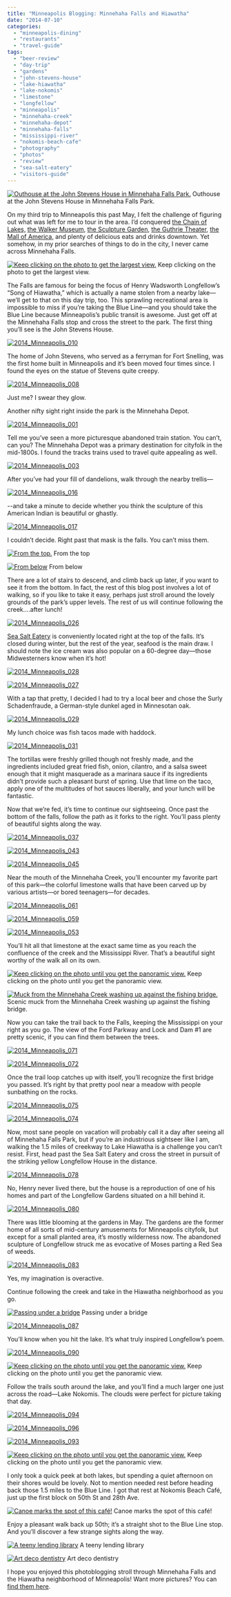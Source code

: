 ```yaml
---
title: "Minneapolis Blogging: Minnehaha Falls and Hiawatha"
date: "2014-07-10"
categories:
  - "minneapolis-dining"
  - "restaurants"
  - "travel-guide"
tags:
  - "beer-review"
  - "day-trip"
  - "gardens"
  - "john-stevens-house"
  - "lake-hiawatha"
  - "lake-nokomis"
  - "limestone"
  - "longfellow"
  - "minneapolis"
  - "minnehaha-creek"
  - "minnehaha-depot"
  - "minnehaha-falls"
  - "mississippi-river"
  - "nokomis-beach-cafe"
  - "photography"
  - "photos"
  - "review"
  - "sea-salt-eatery"
  - "visitors-guide"
---
```





<div class="caption">

[![Outhouse at the John Stevens House in Minnehaha Falls Park.](http://s3.amazonaws.com/thegourmez-wpmedia/2014/06/2014_Minneapolis_011-500x332.jpg)](http://www.thegourmez.com/2014/06/minneapolis-blogging-minnehaha-falls-and-hiawatha/2014_minneapolis_011/) Outhouse at the John Stevens House in Minnehaha Falls Park.</div>


On my third trip to Minneapolis this past May, I felt the challenge of figuring out what was left for me to tour in the area. I’d conquered [the Chain of Lakes,](http://www.thegourmez.com/2012/06/minneapolis-blogging-chain-of-lakes-and-the-skyways/) [the Walker Museum](http://www.thegourmez.com/2011/06/minneapolis-evening-1-and-dayevening-2-photo-blog/), [the Sculpture Garden](http://www.thegourmez.com/2012/06/minneapolis-blogging-the-sculpture-garden-and-eat-street/), [the Guthrie Theater](http://www.thegourmez.com/2012/05/minneapolis-blogging-the-guthrie-theater-and-the-amen-corner/), [the Mall of America,](http://www.thegourmez.com/2011/06/minneapolis-evening-1-and-dayevening-2-photo-blog/#more-2837) and plenty of delicious eats and drinks downtown. Yet somehow, in my prior searches of things to do in the city, I never came across Minnehaha Falls.




<div class="caption">

[![Keep clicking on the photo to get the largest view.](http://s3.amazonaws.com/thegourmez-wpmedia/2014/06/2014_Minneapolis_023-1024x485.jpg)](http://www.thegourmez.com/2014/06/minneapolis-blogging-minnehaha-falls-and-hiawatha/2014_minneapolis_023/) Keep clicking on the photo to get the largest view.</div>


The Falls are famous for being the focus of Henry Wadsworth Longfellow’s “Song of Hiawatha,” which is actually a name stolen from a nearby lake—we’ll get to that on this day trip, too. This sprawling recreational area is impossible to miss if you’re taking the Blue Line—and you should take the Blue Line because Minneapolis’s public transit is awesome. Just get off at the Minnehaha Falls stop and cross the street to the park. The first thing you’ll see is the John Stevens House.

[![2014_Minneapolis_010](http://s3.amazonaws.com/thegourmez-wpmedia/2014/06/2014_Minneapolis_010-500x332.jpg)](http://www.thegourmez.com/2014/06/minneapolis-blogging-minnehaha-falls-and-hiawatha/2014_minneapolis_010/)

The home of John Stevens, who served as a ferryman for Fort Snelling, was the first home built in Minneapolis and it’s been moved four times since. I found the eyes on the statue of Stevens quite creepy.

[![2014_Minneapolis_008](http://s3.amazonaws.com/thegourmez-wpmedia/2014/06/2014_Minneapolis_008-332x500.jpg)](http://www.thegourmez.com/2014/06/minneapolis-blogging-minnehaha-falls-and-hiawatha/2014_minneapolis_008/)

Just me? I swear they glow.

Another nifty sight right inside the park is the Minnehaha Depot.

[![2014_Minneapolis_001](http://s3.amazonaws.com/thegourmez-wpmedia/2014/06/2014_Minneapolis_001-500x332.jpg)](http://www.thegourmez.com/2014/06/minneapolis-blogging-minnehaha-falls-and-hiawatha/2014_minneapolis_001/)

Tell me you’ve seen a more picturesque abandoned train station. You can’t, can you? The Minnehaha Depot was a primary destination for cityfolk in the mid-1800s. I found the tracks trains used to travel quite appealing as well.

[![2014_Minneapolis_003](http://s3.amazonaws.com/thegourmez-wpmedia/2014/06/2014_Minneapolis_003-500x332.jpg)](http://www.thegourmez.com/2014/06/minneapolis-blogging-minnehaha-falls-and-hiawatha/2014_minneapolis_003/)

After you’ve had your fill of dandelions, walk through the nearby trellis—

[![2014_Minneapolis_016](http://s3.amazonaws.com/thegourmez-wpmedia/2014/06/2014_Minneapolis_016-362x500.jpg)](http://www.thegourmez.com/2014/06/minneapolis-blogging-minnehaha-falls-and-hiawatha/2014_minneapolis_016/)

\--and take a minute to decide whether you think the sculpture of this American Indian is beautiful or ghastly.

[![2014_Minneapolis_017](http://s3.amazonaws.com/thegourmez-wpmedia/2014/06/2014_Minneapolis_017-500x332.jpg)](http://www.thegourmez.com/2014/06/minneapolis-blogging-minnehaha-falls-and-hiawatha/2014_minneapolis_017/)

I couldn’t decide. Right past that mask is the falls. You can’t miss them.




<div class="caption">

[![From the top.](http://s3.amazonaws.com/thegourmez-wpmedia/2014/06/2014_Minneapolis_022-371x500.jpg)](http://www.thegourmez.com/2014/06/minneapolis-blogging-minnehaha-falls-and-hiawatha/2014_minneapolis_022/) From the top</div>





<div class="caption">

[![From below](http://s3.amazonaws.com/thegourmez-wpmedia/2014/06/2014_Minneapolis_034-332x500.jpg)](http://www.thegourmez.com/2014/06/minneapolis-blogging-minnehaha-falls-and-hiawatha/2014_minneapolis_034/) From below</div>


There are a lot of stairs to descend, and climb back up later, if you want to see it from the bottom. In fact, the rest of this blog post involves a lot of walking, so if you like to take it easy, perhaps just stroll around the lovely grounds of the park’s upper levels. The rest of us will continue following the creek….after lunch!

[![2014_Minneapolis_026](http://s3.amazonaws.com/thegourmez-wpmedia/2014/06/2014_Minneapolis_026-500x332.jpg)](http://www.thegourmez.com/2014/06/minneapolis-blogging-minnehaha-falls-and-hiawatha/2014_minneapolis_026/)

[Sea Salt Eatery](http://seasalteatery.wordpress.com/) is conveniently located right at the top of the falls. It’s closed during winter, but the rest of the year, seafood is the main draw. I should note the ice cream was also popular on a 60-degree day—those Midwesterners know when it’s hot!

[![2014_Minneapolis_028](http://s3.amazonaws.com/thegourmez-wpmedia/2014/06/2014_Minneapolis_028-500x332.jpg)](http://www.thegourmez.com/2014/06/minneapolis-blogging-minnehaha-falls-and-hiawatha/2014_minneapolis_028/)

[![2014_Minneapolis_027](http://s3.amazonaws.com/thegourmez-wpmedia/2014/06/2014_Minneapolis_027-500x332.jpg)](http://www.thegourmez.com/2014/06/minneapolis-blogging-minnehaha-falls-and-hiawatha/2014_minneapolis_027/)

With a tap that pretty, I decided I had to try a local beer and chose the Surly Schadenfraude, a German-style dunkel aged in Minnesotan oak.

[![2014_Minneapolis_029](http://s3.amazonaws.com/thegourmez-wpmedia/2014/06/2014_Minneapolis_029-412x500.jpg)](http://www.thegourmez.com/2014/06/minneapolis-blogging-minnehaha-falls-and-hiawatha/2014_minneapolis_029/)

My lunch choice was fish tacos made with haddock.

[![2014_Minneapolis_031](http://s3.amazonaws.com/thegourmez-wpmedia/2014/06/2014_Minneapolis_031-500x332.jpg)](http://www.thegourmez.com/2014/06/minneapolis-blogging-minnehaha-falls-and-hiawatha/2014_minneapolis_031/)

The tortillas were freshly grilled though not freshly made, and the ingredients included great fried fish, onion, cilantro, and a salsa sweet enough that it might masquerade as a marinara sauce if its ingredients didn’t provide such a pleasant burst of spring. Use that lime on the taco, apply one of the multitudes of hot sauces liberally, and your lunch will be fantastic.

Now that we’re fed, it’s time to continue our sightseeing. Once past the bottom of the falls, follow the path as it forks to the right. You’ll pass plenty of beautiful sights along the way.

[![2014_Minneapolis_037](http://s3.amazonaws.com/thegourmez-wpmedia/2014/06/2014_Minneapolis_037-500x332.jpg)](http://www.thegourmez.com/2014/06/minneapolis-blogging-minnehaha-falls-and-hiawatha/2014_minneapolis_037/)

[![2014_Minneapolis_043](http://s3.amazonaws.com/thegourmez-wpmedia/2014/06/2014_Minneapolis_043-332x500.jpg)](http://www.thegourmez.com/2014/06/minneapolis-blogging-minnehaha-falls-and-hiawatha/2014_minneapolis_043/)

[![2014_Minneapolis_045](http://s3.amazonaws.com/thegourmez-wpmedia/2014/06/2014_Minneapolis_045-500x332.jpg)](http://www.thegourmez.com/2014/06/minneapolis-blogging-minnehaha-falls-and-hiawatha/2014_minneapolis_045/)

Near the mouth of the Minnehaha Creek, you’ll encounter my favorite part of this park—the colorful limestone walls that have been carved up by various artists—or bored teenagers—for decades.

[![2014_Minneapolis_061](http://s3.amazonaws.com/thegourmez-wpmedia/2014/06/2014_Minneapolis_061-500x332.jpg)](http://www.thegourmez.com/2014/06/minneapolis-blogging-minnehaha-falls-and-hiawatha/2014_minneapolis_061/)

[![2014_Minneapolis_059](http://s3.amazonaws.com/thegourmez-wpmedia/2014/06/2014_Minneapolis_059-332x500.jpg)](http://www.thegourmez.com/2014/06/minneapolis-blogging-minnehaha-falls-and-hiawatha/2014_minneapolis_059/)

[![2014_Minneapolis_053](http://s3.amazonaws.com/thegourmez-wpmedia/2014/06/2014_Minneapolis_053-500x332.jpg)](http://www.thegourmez.com/2014/06/minneapolis-blogging-minnehaha-falls-and-hiawatha/2014_minneapolis_053/)

You’ll hit all that limestone at the exact same time as you reach the confluence of the creek and the Mississippi River. That’s a beautiful sight worthy of the walk all on its own.




<div class="caption">

[![Keep clicking on the photo until you get the panoramic view.](http://s3.amazonaws.com/thegourmez-wpmedia/2014/06/2014_Minneapolis_063-1024x206.jpg)](http://www.thegourmez.com/2014/06/minneapolis-blogging-minnehaha-falls-and-hiawatha/2014_minneapolis_063/) Keep clicking on the photo until you get the panoramic view.</div>





<div class="caption">

[![Muck from the Minnehaha Creek washing up against the fishing bridge.](http://s3.amazonaws.com/thegourmez-wpmedia/2014/06/2014_Minneapolis_066-332x500.jpg)](http://www.thegourmez.com/2014/06/minneapolis-blogging-minnehaha-falls-and-hiawatha/2014_minneapolis_066/) Scenic muck from the Minnehaha Creek washing up against the fishing bridge.</div>


Now you can take the trail back to the Falls, keeping the Mississippi on your right as you go. The view of the Ford Parkway and Lock and Dam #1 are pretty scenic, if you can find them between the trees.

[![2014_Minneapolis_071](http://s3.amazonaws.com/thegourmez-wpmedia/2014/06/2014_Minneapolis_071-332x500.jpg)](http://www.thegourmez.com/2014/06/minneapolis-blogging-minnehaha-falls-and-hiawatha/2014_minneapolis_071/)

[![2014_Minneapolis_072](http://s3.amazonaws.com/thegourmez-wpmedia/2014/06/2014_Minneapolis_072-332x500.jpg)](http://www.thegourmez.com/2014/06/minneapolis-blogging-minnehaha-falls-and-hiawatha/2014_minneapolis_072/)

Once the trail loop catches up with itself, you’ll recognize the first bridge you passed. It’s right by that pretty pool near a meadow with people sunbathing on the rocks.

[![2014_Minneapolis_075](http://s3.amazonaws.com/thegourmez-wpmedia/2014/06/2014_Minneapolis_075-332x500.jpg)](http://www.thegourmez.com/2014/06/minneapolis-blogging-minnehaha-falls-and-hiawatha/2014_minneapolis_075/)

[![2014_Minneapolis_074](http://s3.amazonaws.com/thegourmez-wpmedia/2014/06/2014_Minneapolis_074-332x500.jpg)](http://www.thegourmez.com/2014/06/minneapolis-blogging-minnehaha-falls-and-hiawatha/2014_minneapolis_074/)

Now, most sane people on vacation will probably call it a day after seeing all of Minnehaha Falls Park, but if you’re an industrious sightseer like I am, walking the 1.5 miles of creekway to Lake Hiawatha is a challenge you can’t resist. First, head past the Sea Salt Eatery and cross the street in pursuit of the striking yellow Longfellow House in the distance.

[![2014_Minneapolis_078](http://s3.amazonaws.com/thegourmez-wpmedia/2014/06/2014_Minneapolis_078-500x332.jpg)](http://www.thegourmez.com/2014/06/minneapolis-blogging-minnehaha-falls-and-hiawatha/2014_minneapolis_078/)

No, Henry never lived there, but the house is a reproduction of one of his homes and part of the Longfellow Gardens situated on a hill behind it.

[![2014_Minneapolis_080](http://s3.amazonaws.com/thegourmez-wpmedia/2014/06/2014_Minneapolis_080-332x500.jpg)](http://www.thegourmez.com/2014/06/minneapolis-blogging-minnehaha-falls-and-hiawatha/2014_minneapolis_080/)

There was little blooming at the gardens in May. The gardens are the former home of all sorts of mid-century amusements for Minneapolis cityfolk, but except for a small planted area, it’s mostly wilderness now. The abandoned sculpture of Longfellow struck me as evocative of Moses parting a Red Sea of weeds.

[![2014_Minneapolis_083](http://s3.amazonaws.com/thegourmez-wpmedia/2014/06/2014_Minneapolis_083-332x500.jpg)](http://www.thegourmez.com/2014/06/minneapolis-blogging-minnehaha-falls-and-hiawatha/2014_minneapolis_083/)

Yes, my imagination is overactive.

Continue following the creek and take in the Hiawatha neighborhood as you go.




<div class="caption">

[![Passing under a bridge](http://s3.amazonaws.com/thegourmez-wpmedia/2014/06/2014_Minneapolis_085-500x332.jpg)](http://www.thegourmez.com/2014/06/minneapolis-blogging-minnehaha-falls-and-hiawatha/2014_minneapolis_085/) Passing under a bridge</div>


[![2014_Minneapolis_087](http://s3.amazonaws.com/thegourmez-wpmedia/2014/06/2014_Minneapolis_087-500x332.jpg)](http://www.thegourmez.com/2014/06/minneapolis-blogging-minnehaha-falls-and-hiawatha/2014_minneapolis_087/)

You’ll know when you hit the lake. It’s what truly inspired Longfellow’s poem.

[![2014_Minneapolis_090](http://s3.amazonaws.com/thegourmez-wpmedia/2014/06/2014_Minneapolis_090-500x332.jpg)](http://www.thegourmez.com/2014/06/minneapolis-blogging-minnehaha-falls-and-hiawatha/2014_minneapolis_090/)




<div class="caption">

[![Keep clicking on the photo until you get the panoramic view.](http://s3.amazonaws.com/thegourmez-wpmedia/2014/06/2014_Minneapolis_088-1024x177.jpg)](http://www.thegourmez.com/2014/06/minneapolis-blogging-minnehaha-falls-and-hiawatha/2014_minneapolis_088/) Keep clicking on the photo until you get the panoramic view.</div>


Follow the trails south around the lake, and you’ll find a much larger one just across the road—Lake Nokomis. The clouds were perfect for picture taking that day.

[![2014_Minneapolis_094](http://s3.amazonaws.com/thegourmez-wpmedia/2014/06/2014_Minneapolis_094-332x500.jpg)](http://www.thegourmez.com/2014/06/minneapolis-blogging-minnehaha-falls-and-hiawatha/2014_minneapolis_094/)

[![2014_Minneapolis_096](http://s3.amazonaws.com/thegourmez-wpmedia/2014/06/2014_Minneapolis_096-500x332.jpg)](http://www.thegourmez.com/2014/06/minneapolis-blogging-minnehaha-falls-and-hiawatha/2014_minneapolis_096/)

[![2014_Minneapolis_093](http://s3.amazonaws.com/thegourmez-wpmedia/2014/06/2014_Minneapolis_093-500x332.jpg)](http://www.thegourmez.com/2014/06/minneapolis-blogging-minnehaha-falls-and-hiawatha/2014_minneapolis_093/)




<div class="caption">

[![Keep clicking on the photo until you get the panoramic view.](http://s3.amazonaws.com/thegourmez-wpmedia/2014/06/2014_Minneapolis_097-1024x227.jpg)](http://www.thegourmez.com/2014/06/minneapolis-blogging-minnehaha-falls-and-hiawatha/2014_minneapolis_097/) Keep clicking on the photo until you get the panoramic view.</div>


I only took a quick peek at both lakes, but spending a quiet afternoon on their shores would be lovely. Not to mention needed rest before heading back those 1.5 miles to the Blue Line. I got that rest at Nokomis Beach Café, just up the first block on 50th St and 28th Ave.




<div class="caption">

[![Canoe marks the spot of this café!](http://s3.amazonaws.com/thegourmez-wpmedia/2014/06/2014_Minneapolis_099-500x332.jpg)](http://www.thegourmez.com/2014/06/minneapolis-blogging-minnehaha-falls-and-hiawatha/2014_minneapolis_099/) Canoe marks the spot of this café!</div>


Enjoy a pleasant walk back up 50th; it’s a straight shot to the Blue Line stop. And you’ll discover a few strange sights along the way.




<div class="caption">

[![A teeny lending library](http://s3.amazonaws.com/thegourmez-wpmedia/2014/06/2014_Minneapolis_102-500x332.jpg)](http://www.thegourmez.com/2014/06/minneapolis-blogging-minnehaha-falls-and-hiawatha/2014_minneapolis_102/) A teeny lending library</div>





<div class="caption">

[![Art deco dentistry](http://s3.amazonaws.com/thegourmez-wpmedia/2014/06/2014_Minneapolis_104-500x387.jpg)](http://www.thegourmez.com/2014/06/minneapolis-blogging-minnehaha-falls-and-hiawatha/2014_minneapolis_104/) Art deco dentistry</div>


I hope you enjoyed this photoblogging stroll through Minnehaha Falls and the Hiawatha neighborhood of Minneapolis! Want more pictures? You can [find them here](https://www.facebook.com/photo.php?fbid=10152133645864607&l=7dc800dc35).
